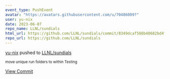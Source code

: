 ```yaml
---
event_type: PushEvent
avatar: "https://avatars.githubusercontent.com/u/70486009?"
user: yu-nix
date: 2023-06-07
repo_name: LLNL/sundials
html_url: https://github.com/LLNL/sundials/commit/8349dcaf588b40682bd4f272e230b3c720832507
repo_url: https://github.com/LLNL/sundials
---
```


<a href='https://github.com/yu-nix' target='_blank'>yu-nix</a> pushed to <a href='https://github.com/LLNL/sundials' target='_blank'>LLNL/sundials</a>

<small>move unique run folders to within Testing</small>

<a href='https://github.com/LLNL/sundials/commit/8349dcaf588b40682bd4f272e230b3c720832507' target='_blank'>View Commit</a>